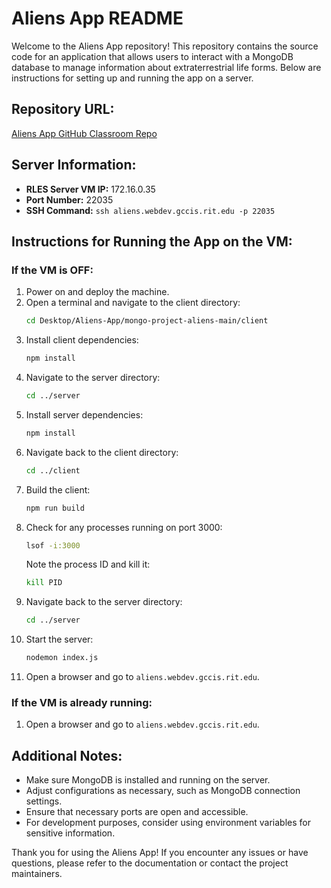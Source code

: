 # Aliens App README

Welcome to the Aliens App repository! This repository contains the source code for an application that allows users to interact with a MongoDB database to manage information about extraterrestrial life forms. Below are instructions for setting up and running the app on a server.

## Repository URL:
[Aliens App GitHub Classroom Repo](https://github.com/RIT-iSchool/mongo-project-aliens)

## Server Information:
- **RLES Server VM IP:** 172.16.0.35
- **Port Number:** 22035
- **SSH Command:** `ssh aliens.webdev.gccis.rit.edu -p 22035`

## Instructions for Running the App on the VM:

### If the VM is OFF:
1. Power on and deploy the machine.
2. Open a terminal and navigate to the client directory:
    ```bash
    cd Desktop/Aliens-App/mongo-project-aliens-main/client
    ```
3. Install client dependencies:
    ```bash
    npm install
    ```
4. Navigate to the server directory:
    ```bash
    cd ../server
    ```
5. Install server dependencies:
    ```bash
    npm install
    ```
6. Navigate back to the client directory:
    ```bash
    cd ../client
    ```
7. Build the client:
    ```bash
    npm run build
    ```
8. Check for any processes running on port 3000:
    ```bash
    lsof -i:3000
    ```
   Note the process ID and kill it:
    ```bash
    kill PID
    ```
9. Navigate back to the server directory:
    ```bash
    cd ../server
    ```
10. Start the server:
    ```bash
    nodemon index.js
    ```
11. Open a browser and go to `aliens.webdev.gccis.rit.edu`.

### If the VM is already running:
1. Open a browser and go to `aliens.webdev.gccis.rit.edu`.

## Additional Notes:
- Make sure MongoDB is installed and running on the server.
- Adjust configurations as necessary, such as MongoDB connection settings.
- Ensure that necessary ports are open and accessible.
- For development purposes, consider using environment variables for sensitive information.

Thank you for using the Aliens App! If you encounter any issues or have questions, please refer to the documentation or contact the project maintainers.
